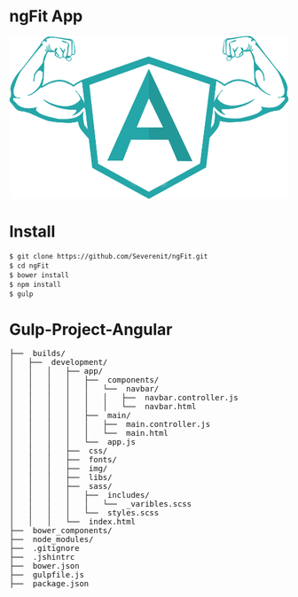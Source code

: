 # ngFit App
![Building a ngFit App with AngularJS](ngFit.png)
# Install
```sh
$ git clone https://github.com/Severenit/ngFit.git
$ cd ngFit
$ bower install
$ npm install
$ gulp
```
# Gulp-Project-Angular
<pre>
├──  builds/
│   ├──  development/
│   │   │   ├── app/
│   │   │   │   ├──  components/
│   │   │   │   │   └──  navbar/
│   │   │   │   │   │   ├──  navbar.controller.js
│   │   │   │   │   │   └──  navbar.html
│   │   │   │   ├──  main/
│   │   │   │   │   ├──  main.controller.js
│   │   │   │   │   └──  main.html
│   │   │   │   └──  app.js
│   │   │   ├──  css/
│   │   │   ├──  fonts/
│   │   │   ├──  img/
│   │   │   ├──  libs/
│   │   │   ├──  sass/
│   │   │   │   ├──  includes/
│   │   │   │   │   └──  _varibles.scss
│   │   │   │   └──  styles.scss
│   │   │   └──  index.html
├──  bower_components/
├──  node_modules/
├──  .gitignore
├──  .jshintrc
├──  bower.json
├──  gulpfile.js
├──  package.json
</pre>
